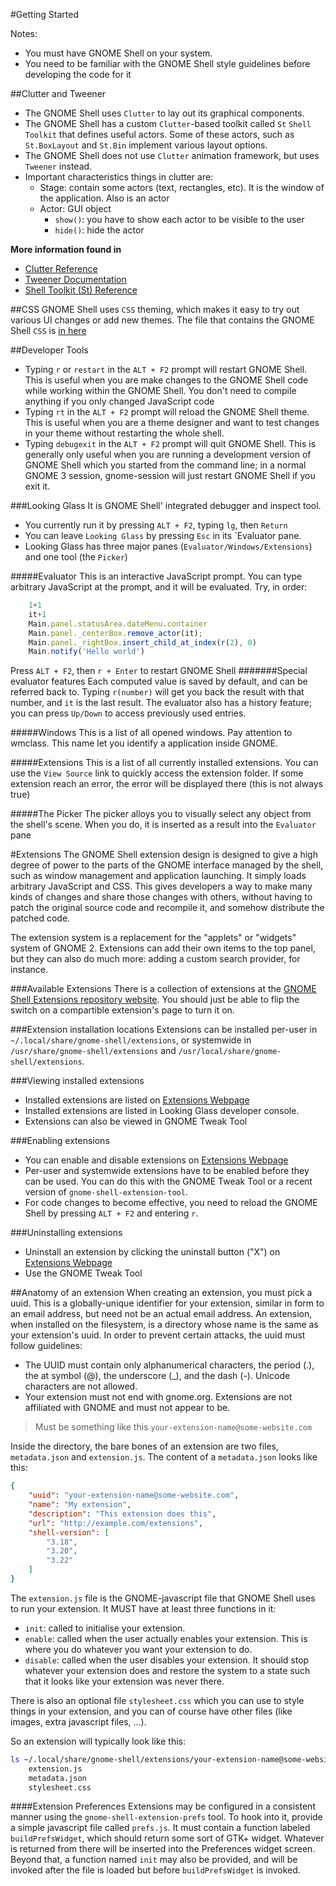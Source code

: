 #Getting Started

Notes:
- You must have GNOME Shell on your system.
- You need to be familiar with the GNOME Shell style guidelines before developing the code for it

##Clutter and Tweener
- The GNOME Shell uses `Clutter` to lay out its graphical components. 
- The GNOME Shell has a custom `Clutter`-based toolkit called `St` `Shell Toolkit` that defines useful actors. Some of these actors, such as `St.BoxLayout` and `St.Bin` implement various layout options.
- The GNOME Shell does not use `Clutter` animation framework, but uses `Tweener` instead.
- Important characteristics things in clutter are:
    - Stage: contain some actors (text, rectangles, etc). It is the window of the application. Also is an actor
    - Actor: GUI object
        - `show()`: you have to show each actor to be visible to the user
        - `hide()`: hide the actor

**More information found in**

- [Clutter Reference](https://developer.gnome.org/clutter/stable/)
- [Tweener Documentation](http://hosted.zeh.com.br/tweener/docs/en-us/)
- [Shell Toolkit (St) Reference](https://www.roojs.org/seed/gir-1.2-gtk-3.0/seed/St.html)

##CSS
GNOME Shell uses `CSS` theming, which makes it easy to try out various UI changes or add new themes. The file that contains the GNOME Shell `CSS` is [in here](https://github.com/GNOME/gnome-shell/blob/master/data/theme/gnome-shell.css)

##Developer Tools
- Typing `r` or `restart` in the `ALT + F2` prompt will restart GNOME Shell. This is useful when you are make changes to the GNOME Shell code while working within the GNOME Shell. You don't need to compile anything if you only changed JavaScript code
- Typing `rt` in the `ALT + F2` prompt will reload the GNOME Shell theme. This is useful when you are a theme designer and want to test changes in your theme without restarting the whole shell.
- Typing `debugexit` in the `ALT + F2` prompt will quit GNOME Shell. This is generally only useful when you are running a development version of GNOME Shell which you started from the command line; in a normal GNOME 3 session, gnome-session will just restart GNOME Shell if you exit it. 

###Looking Glass
It is GNOME Shell' integrated debugger and inspect tool.
- You currently run it by pressing `ALT + F2`, typing `lg`, then `Return`
- You can leave `Looking Glass` by pressing `Esc` in its `Evaluator pane.
- Looking Glass has three major panes (`Evaluator/Windows/Extensions`) and one tool (the `Picker`)

#####Evaluator
This is an interactive JavaScript prompt. You can type arbitrary JavaScript at the prompt, and it will be evaluated. Try, in order:

```javascript
    1+1
    it+1
    Main.panel.statusArea.dateMenu.container
    Main.panel._centerBox.remove_actor(it);
    Main.panel._rightBox.insert_child_at_index(r(2), 0)
    Main.notify('Hello world')
```
Press `ALT + F2`, then `r + Enter` to restart GNOME Shell
#######Special evaluator features
Each computed value is saved by default, and can be referred back to. Typing `r(number)` will get you back the result with that number, and `it` is the last result.
The evaluator also has a history feature; you can press `Up/Down` to access previously used entries.

#####Windows
This is a list of all opened windows. Pay attention to wmclass. This name let you identify a application inside GNOME. 

#####Extensions
This is a list of all currently installed extensions. You can use the `View Source` link to quickly access the extension folder. If some extension reach an error, the error will be displayed there (this is not always true)


#####The Picker
The picker alloys you to visually select any object from the shell's scene. When you do, it is inserted as a result into the `Evaluator` pane



#Extensions
The GNOME Shell extension design is designed to give a high degree of power to the parts of the GNOME interface managed by the shell, such as window management and application launching. It simply loads arbitrary JavaScript and CSS. This gives developers a way to make many kinds of changes and share those changes with others, without having to patch the original source code and recompile it, and somehow distribute the patched code.

The extension system is a replacement for the "applets" or "widgets" system of GNOME 2. Extensions can add their own items to the top panel, but they can also do much more: adding a custom search provider, for instance.

###Available Extensions
There is a collection of extensions at the [GNOME Shell Extensions repository website](https://extensions.gnome.org/). You should just be able to flip the switch on a compartible extension's page to turn it on.

###Extension installation locations
Extensions can be installed per-user in `~/.local/share/gnome-shell/extensions`, or systemwide in `/usr/share/gnome-shell/extensions` and `/usr/local/share/gnome-shell/extensions`. 

###Viewing installed extensions
- Installed extensions are listed on [Extensions Webpage](https://extensions.gnome.org/local/)
- Installed extensions are listed in Looking Glass developer console.
- Extensions can also be viewed in GNOME Tweak Tool

###Enabling extensions
- You can enable and disable extensions on [Extensions Webpage](https://extensions.gnome.org/local/)
- Per-user and systemwide extensions have to be enabled before they can be used. You can do this with the GNOME Tweak Tool or a recent version of `gnome-shell-extension-tool`.
- For code changes to become effective, you need to reload the GNOME Shell by pressing `ALT + F2` and entering `r`.

###Uninstalling extensions
- Uninstall an extension by clicking the uninstall button ("X") on [Extensions Webpage](https://extensions.gnome.org/local/)
- Use the GNOME Tweak Tool


##Anatomy of an extension
When creating an extension, you must pick a uuid. This is a globally-unique identifier for your extension, similar in form to an email address, but need not be an actual email address. An extension, when installed on the filesystem, is a directory whose name is the same as your extension's uuid. In order to prevent certain attacks, the uuid must follow guidelines:
- The UUID must contain only alphanumerical characters, the period (.), the at symbol (@), the underscore (_), and the dash (-). Unicode characters are not allowed.
- Your extension must not end with gnome.org. Extensions are not affiliated with GNOME and must not appear to be. 

> Must be something like this `your-extension-name@some-website.com`

Inside the directory, the bare bones of an extension are two files, `metadata.json` and `extension.js`. The content of a `metadata.json` looks like this: 

```json
{
    "uuid": "your-extension-name@some-website.com",
    "name": "My extension",
    "description": "This extension does this",
    "url": "http://example.com/extensions",
    "shell-version": [
        "3.18",
        "3.20",
        "3.22"
    ]              
}
```

The `extension.js` file is the GNOME-javascript file that GNOME Shell uses to run your extension. It MUST have at least three functions in it:
- `init`: called to initialise your extension.
- `enable`: called when the user actually enables your extension. This is where you do whatever you want your extension to do.
- `disable`: called when the user disables your extension. It should stop whatever your extension does and restore the system to a state such that it looks like your extension was never there.

There is also an optional file `stylesheet.css` which you can use to style things in your extension, and you can of course have other files (like images, extra javascript files, ...).

So an extension will typically look like this:

```bash
ls ~/.local/share/gnome-shell/extensions/your-extension-name@some-website.com
    extension.js
    metadata.json
    stylesheet.css
```

####Extension Preferences
Extensions may be configured in a consistent manner using the `gnome-shell-extension-prefs` tool. To hook into it, provide a simple javascript file called `prefs.js`. It must contain a function labeled `buildPrefsWidget`, which should return some sort of GTK+ widget. Whatever is returned from there will be inserted into the Preferences widget screen. Beyond that, a function named `init` may also be provided, and will be invoked after the file is loaded but before `buildPrefsWidget` is invoked. 